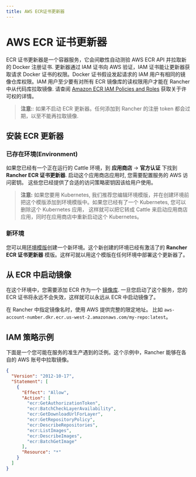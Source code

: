 ```yaml
---
title: AWS ECR证书更新器
---
```


# AWS ECR 证书更新器

ECR 证书更新器是一个容器服务，它会间歇性自动测验 AWS ECR API 并拉取新的 Docker 注册证书. 更新器通过 IAM 证书向 AWS 验证，IAM 证书能让更新器获取请求 Docker 证书的权限。Docker 证书假设发起请求的 IAM 用户有相同的镜像仓库权限。IAM 用户至少要有对所有 ECR 镜像库的读权限用户才能在 Rancher 中从代码库拉取镜像. 请查阅 [Amazon ECR IAM Policies and Roles](http://docs.aws.amazon.com/AmazonECR/latest/userguide/ECR_IAM_policies.html) 获取关于许可权的详情。

> **注意:**: 如果不启动 ECR 更新器。任何添加到 Rancher 的注册 token 都会过期，以至不能再拉取镜像.

## 安装 ECR 更新器

### 已存在环境(Environment)

如果您已经有一个正在运行的 Cattle 环境，到
**应用商店** -> **官方认证** 下找到 **Rancher ECR 证书更新器**. 启动这个应用商店应用时, 您需要配置服务的 AWS 访问密钥。
这些您已经提供了合适的访问策略密钥因该给用户使用。

> **注意:** 如果您要用 Kubernetes, 我们推荐您编辑环境模版，并在创建环境前把这个模版添加到环境模版中。如果您已经有了一个 Kubernetes, 您可以删除这个 Kubernetes 应用， 这样就可以把它转成 Cattle 来启动应用商店应用，同时在应用商店中重新启动这个 Kubernetes。

### 新环境

您可以用[环境模版](/docs/rancher1/configurations/environments/_index#什么是环境模版)创建一个新环境。这个新创建的环境已经有激活了的 **Rancher ECR 证书更新器** 模版。这样可就以用这个模版在任何环境中部署这个更新器了。

## 从 ECR 中启动镜像

在这个环境中，您需要添加 ECR 作为一个 [镜像库](/docs/rancher1/configurations/environments/registries/_index). 一旦您启动了这个服务，您的 ECR 证书将永远不会失效，这样就可以永远从 ECR 中启动镜像了。

在 Rancher 中指定镜像名时，使用 AWS 提供完整的限定地址。 比如 `aws-account-number.dkr.ecr.us-west-2.amazonaws.com/my-repo:latest`。

## IAM 策略示例

下面是一个您可能在服务的准生产遇到的泛例。这个示例中，Rancher 能够在各自的 AWS 账号中拉取镜像。

```json
{
  "Version": "2012-10-17",
  "Statement": [
    {
      "Effect": "Allow",
      "Action": [
        "ecr:GetAuthorizationToken",
        "ecr:BatchCheckLayerAvailability",
        "ecr:GetDownloadUrlForLayer",
        "ecr:GetRepositoryPolicy",
        "ecr:DescribeRepositories",
        "ecr:ListImages",
        "ecr:DescribeImages",
        "ecr:BatchGetImage"
      ],
      "Resource": "*"
    }
  ]
}
```
